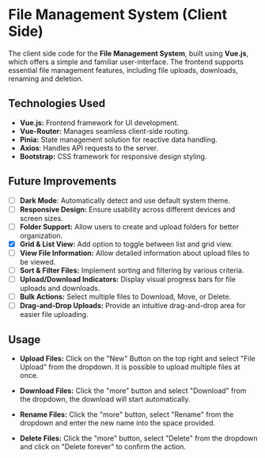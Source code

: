 # File Management System (Client Side)

The client side code for the **File Management System**, built using **Vue.js**, which offers a simple and familiar user-interface. The frontend supports essential file management features, including file uploads, downloads, renaming and deletion.

## Technologies Used

-   **Vue.js:** Frontend framework for UI development.
-   **Vue-Router:** Manages seamless client-side routing.
-   **Pinia:** State management solution for reactive data handling.
-   **Axios**: Handles API requests to the server.
-   **Bootstrap:** CSS framework for responsive design styling.

## Future Improvements

-   [ ] **Dark Mode**: Automatically detect and use default system theme.
-   [ ] **Responsive Design:** Ensure usability across different devices and screen sizes.
-   [ ] **Folder Support:** Allow users to create and upload folders for better organization.
-   [x] **Grid & List View:** Add option to toggle between list and grid view.
-   [ ] **View File Information:** Allow detailed information about upload files to be viewed.
-   [ ] **Sort & Filter Files:** Implement sorting and filtering by various criteria.
-   [ ] **Upload/Download Indicators:** Display visual progress bars for file uploads and downloads.
-   [ ] **Bulk Actions:** Select multiple files to Download, Move, or Delete.
-   [ ] **Drag-and-Drop Uploads:** Provide an intuitive drag-and-drop area for easier file uploading.

## Usage

-   **Upload Files:** Click on the "New" Button on the top right and select "File Upload" from the dropdown. It is possible to upload multiple files at once.

-   **Download Files:** Click the "more" button and select "Download" from the dropdown, the download will start automatically.

-   **Rename Files:** Click the "more" button, select "Rename" from the dropdown and enter the new name into the space provided.

-   **Delete Files:** Click the "more" button, select "Delete" from the dropdown and click on "Delete forever" to confirm the action.
